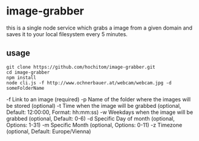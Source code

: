 # image-grabber

this is a single node service which grabs a image from a given domain and saves it to your local filesystem every 5 minutes.

## usage

```
git clone https://github.com/hochitom/image-grabber.git
cd image-grabber
npm install
node cli.js -f http://www.ochnerbauer.at/webcam/webcam.jpg -d someFolderName
```

-f Link to an image (required)
-p Name of the folder where the images will be stored (optional)
-t Time when the image will be grabbed (optional, Default: 12:00:00, Format: hh:mm:ss)
-w Weekdays when the image will be grabbed (optional, Default: 0-6)
-d Specific Day of month (optional, Options: 1-31)
-m Specific Month (optional, Options: 0-11)
-z Timezone (optional, Default: Europe/Vienna)
